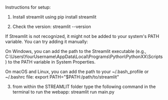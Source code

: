 Instructions for setup:
1. Install streamlit using pip install streamlit

2. Check the version: streamlit --version

If Streamlit is not recognized, it might not be added to your system's PATH variable. You can try adding it manually:

On Windows, you can add the path to the Streamlit executable (e.g., C:\Users\YourUsername\AppData\Local\Programs\Python\PythonXX\Scripts) to the PATH variable in System Properties.

On macOS and Linux, you can add the path to your ~/.bash_profile or ~/.bashrc file:
export PATH="$PATH:/path/to/streamlit"

3. from within the STREAMLIT folder type the following command in the terminal to run the webapp:
streamlit run main.py
